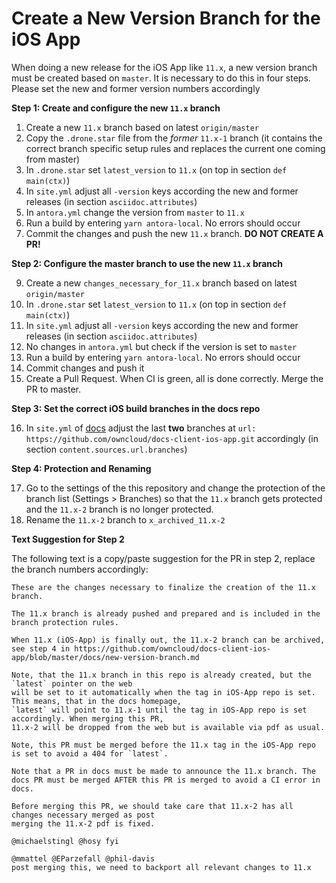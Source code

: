 # Create a New Version Branch for the iOS App

When doing a new release for the iOS App like `11.x`, a new version branch must be created based on `master`. It is necessary to do this in four steps. Please set the new and former version numbers accordingly

**Step 1: Create and configure the new `11.x` branch**

1.  Create a new `11.x` branch based on latest `origin/master`
2.  Copy the `.drone.star` file from the _former_ `11.x-1` branch
    (it contains the correct branch specific setup rules and replaces the current one coming from master)
3.  In `.drone.star` set `latest_version` to `11.x` (on top in section `def main(ctx)`)
4.  In `site.yml` adjust all `-version` keys according the new and former releases
    (in section `asciidoc.attributes`)
5.  In `antora.yml` change the version from `master` to `11.x`
6.  Run a build by entering `yarn antora-local`. No errors should occur
7.  Commit the changes and push the new `11.x` branch. **DO NOT CREATE A PR!**

**Step 2: Configure the master branch to use the new `11.x` branch**

9.  Create a new `changes_necessary_for_11.x` branch based on latest `origin/master`
10.  In `.drone.star` set `latest_version` to `11.x` (on top in section `def main(ctx)`)
11. In `site.yml` adjust all `-version` keys according the new and former releases
    (in section `asciidoc.attributes`)
12. No changes in `antora.yml` but check if the version is set to `master`
13. Run a build by entering `yarn antora-local`. No errors should occur
14. Commit changes and push it
15. Create a Pull Request. When CI is green, all is done correctly. Merge the PR to master.

**Step 3: Set the correct iOS build branches in the docs repo**

16. In `site.yml` of [docs](https://github.com/owncloud/docs/blob/master/site.yml) adjust the last **two** branches at `url: https://github.com/owncloud/docs-client-ios-app.git` accordingly
    (in section `content.sources.url.branches`)

**Step 4: Protection and Renaming**

17. Go to the settings of the this repository and change the protection of the branch list (Settings > Branches) so that the `11.x` branch gets protected and the `11.x-2` branch is no longer protected.
18. Rename the `11.x-2` branch to `x_archived_11.x-2`

**Text Suggestion for Step 2**

The following text is a copy/paste suggestion for the PR in step 2, replace the branch numbers accordingly:
```
These are the changes necessary to finalize the creation of the 11.x branch.

The 11.x branch is already pushed and prepared and is included in the branch protection rules.

When 11.x (iOS-App) is finally out, the 11.x-2 branch can be archived,
see step 4 in https://github.com/owncloud/docs-client-ios-app/blob/master/docs/new-version-branch.md

Note, that the 11.x branch in this repo is already created, but the `latest` pointer on the web
will be set to it automatically when the tag in iOS-App repo is set. This means, that in the docs homepage,
`latest` will point to 11.x-1 until the tag in iOS-App repo is set accordingly. When merging this PR,
11.x-2 will be dropped from the web but is available via pdf as usual.

Note, this PR must be merged before the 11.x tag in the iOS-App repo is set to avoid a 404 for `latest`.

Note that a PR in docs must be made to announce the 11.x branch. The docs PR must be merged AFTER this PR is merged to avoid a CI error in docs.

Before merging this PR, we should take care that 11.x-2 has all changes necessary merged as post
merging the 11.x-2 pdf is fixed.

@michaelstingl @hosy fyi

@mmattel @EParzefall @phil-davis
post merging this, we need to backport all relevant changes to 11.x
```
